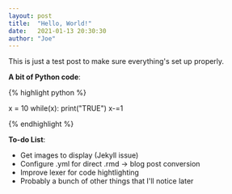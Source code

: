 ```yaml
---
layout: post
title:  "Hello, World!"
date:   2021-01-13 20:30:30
author: "Joe"
---
```


This is just a test post to make sure everything's set up properly.

**A bit of Python code**:

{% highlight python %}

x = 10
while(x):
    print("TRUE")
    x-=1

{% endhighlight %}

**To-do List**:

- Get images to display (Jekyll issue)
- Configure .yml for direct .rmd -> blog post conversion
- Improve lexer for code hightlighting
- Probably a bunch of other things that I'll notice later
